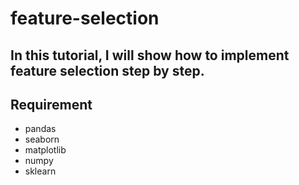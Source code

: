 # feature-selection  
## In this tutorial, I will show how to implement feature selection step by step.  
## Requirement
- pandas
- seaborn
- matplotlib
- numpy
- sklearn
